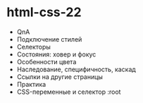 # html-css-22

- QnA
- Подключение стилей
- Селекторы
- Состояния: ховер и фокус
- Особенности цвета
- Наследование, специфичность, каскад
- Ссылки на другие страницы
- Практика
- CSS-переменные и селектор :root
